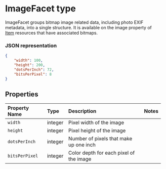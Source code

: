 ﻿# ImageFacet type
ImageFacet groups bitmap image related data, including photo EXIF metadata,
into a single structure.
It is available on the image property of [Item][item-resource] resources that have
associated bitmaps.

### JSON representation

<!-- { "blockType": "resource", "@odata.type": "oneDrive.image" } -->
```json
{
	"width": 100,
	"height": 200,
	"dotsPerInch": 72,
	"bitsPerPixel": 8
}
```

## Properties
| Property Name             | Type      | Description                                        | Notes |
|:--------------------------|:----------|:---------------------------------------------------|:------|
| `width`                   | integer   | Pixel width of the image                           |       |
| `height`                  | integer   | Pixel height of the image                          |       |
| `dotsPerInch`             | integer   | Number of pixels that make up one inch             |       |
| `bitsPerPixel`            | integer   | Color depth for each pixel of the image            |       |

[item-resource]: ../resources/item.md


